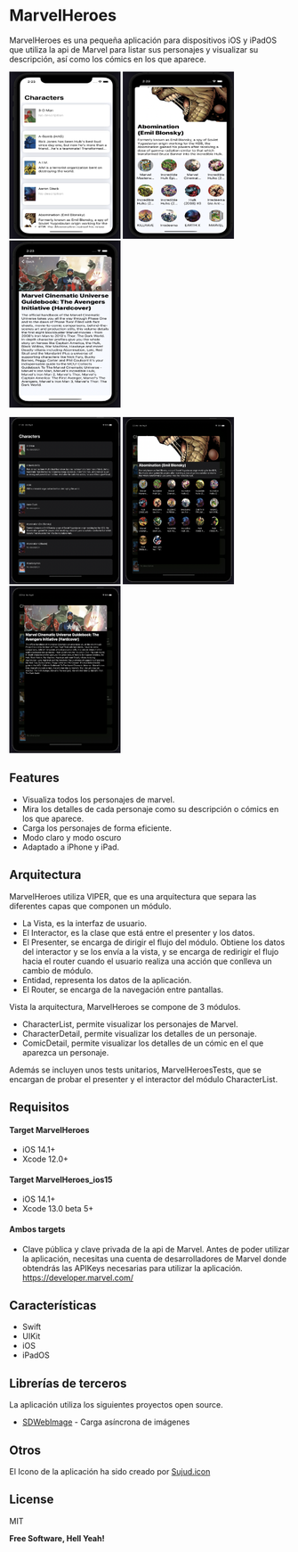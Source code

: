 # MarvelHeroes

MarvelHeroes es una pequeña aplicación para dispositivos iOS y iPadOS que utiliza la api de Marvel para listar sus personajes y visualizar su descripción, así como los cómics en los que aparece. 

<p align="row">
<img src= "https://github.com/yhondri/MarvelHeroes/blob/main/capturas/iphone_mv_1.png?raw=true" width="200" height="300" > <img src= "https://github.com/yhondri/MarvelHeroes/blob/main/capturas/iphone_mv_2.png?raw=true" width="200" height="300" > <img src= "https://github.com/yhondri/MarvelHeroes/blob/main/capturas/iphone_mv_3.png?raw=true" width="200" height="300" >
</p>

<p align="row">
<img src= "https://github.com/yhondri/MarvelHeroes/blob/main/capturas/ipad_mv_1.png?raw=true" width="200" height="300" > <img src= "https://github.com/yhondri/MarvelHeroes/blob/main/capturas/ipad_mv_2.png?raw=true" width="200" height="300" > <img src= "https://github.com/yhondri/MarvelHeroes/blob/main/capturas/ipad_mv_3.png?raw=true" width="200" height="300" >
</p>


## Features

- Visualiza todos los personajes de marvel.
- Mira los detalles de cada personaje como su descripción o cómics en los que aparece.
- Carga los personajes de forma eficiente. 
- Modo claro y modo oscuro
- Adaptado a iPhone y iPad. 

## Arquitectura

MarvelHeroes utiliza VIPER, que es una arquitectura que separa las diferentes capas que componen un módulo. 
- La Vista, es la interfaz de usuario. 
- El Interactor, es la clase que está entre el presenter y los datos. 
- El Presenter, se encarga de dirigir el flujo del módulo. Obtiene los datos del interactor y se los envía a la vista, y se encarga de redirigir el flujo hacia el router cuando el usuario realiza una acción que conlleva un cambio de módulo. 
- Entidad, representa los datos de la aplicación.
- El Router, se encarga de la navegación entre pantallas. 

Vista la arquitectura, MarvelHeroes se compone de 3 módulos. 
- CharacterList, permite visualizar los personajes de Marvel. 
- CharacterDetail, permite visualizar los detalles de un personaje. 
- ComicDetail, permite visualizar los detalles de un cómic en el que aparezca un personaje. 

Además se incluyen unos tests unitarios, MarvelHeroesTests, que se encargan de probar el presenter y el interactor del módulo CharacterList.

## Requisitos
#### Target MarvelHeroes
- iOS 14.1+
- Xcode 12.0+

#### Target MarvelHeroes_ios15
- iOS 14.1+
- Xcode 13.0 beta 5+

#### Ambos targets
- Clave pública y clave privada de la api de Marvel. Antes de poder utilizar la aplicación, necesitas una cuenta de desarrolladores de Marvel donde obtendrás las APIKeys necesarias para utilizar la aplicación. https://developer.marvel.com/

## Características
- Swift
- UIKit
- iOS
- iPadOS

## Librerías de terceros

La aplicación utiliza los siguientes proyectos open source.

- [SDWebImage](https://github.com/SDWebImage/SDWebImage) - Carga asíncrona de imágenes

## Otros
El Icono de la aplicación ha sido creado por
[Sujud.icon](https://www.iconfinder.com/MUHrist)


## License

MIT

**Free Software, Hell Yeah!**
